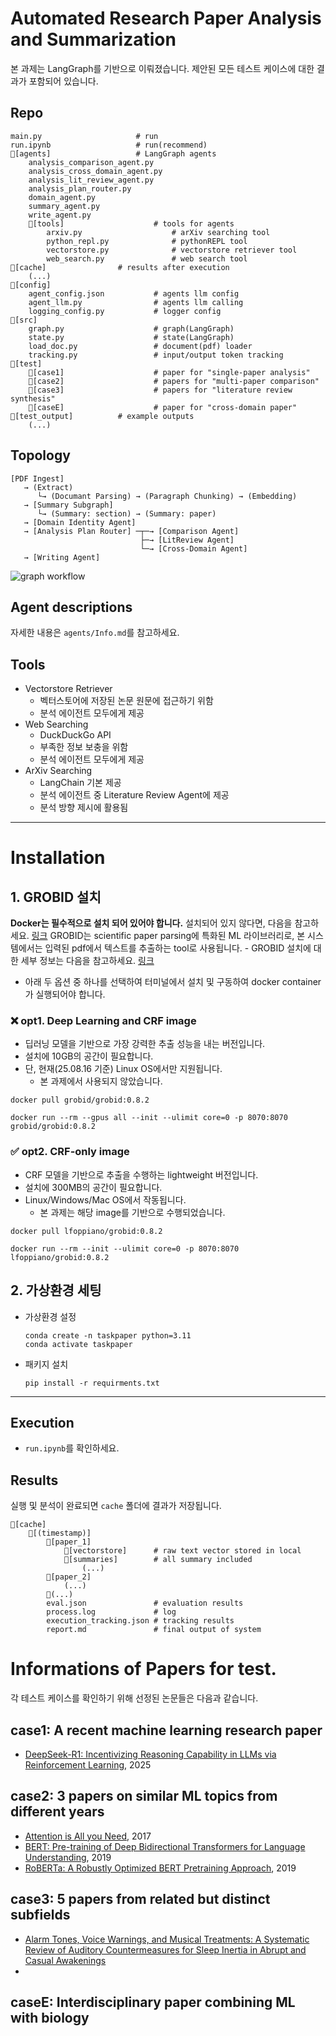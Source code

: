 # Automated Research Paper Analysis and Summarization

본 과제는 LangGraph를 기반으로 이뤄졌습니다.
제안된 모든 테스트 케이스에 대한 결과가 포함되어 있습니다.

## Repo

```
main.py     				# run
run.ipynb   				# run(recommend)
📂[agents]					# LangGraph agents
	analysis_comparison_agent.py
	analysis_cross_domain_agent.py
	analysis_lit_review_agent.py
	analysis_plan_router.py
	domain_agent.py
	summary_agent.py
	write_agent.py
	📂[tools] 					# tools for agents
		arxiv.py      				# arXiv searching tool
		python_repl.py  			# pythonREPL tool
		vectorstore.py  			# vectorstore retriever tool
		web_search.py   			# web search tool
📂[cache]   				# results after execution
	(...)
📂[config]
	agent_config.json   		# agents llm config
	agent_llm.py 				# agents llm calling
	logging_config.py   		# logger config
📂[src]
	graph.py      				# graph(LangGraph)
	state.py      				# state(LangGraph)
	load_doc.py   				# document(pdf) loader
	tracking.py   				# input/output token tracking
📂[test]       	  
	📂[case1]     				# paper for "single-paper analysis"
	📂[case2]     				# papers for "multi-paper comparison"
	📂[case3]     				# papers for "literature review synthesis"
	📂[caseE]     				# paper for "cross-domain paper"
📂[test_output] 			# example outputs
	(...)
```

## Topology

```
[PDF Ingest]
   → (Extract)
      └→ (Documant Parsing) → (Paragraph Chunking) → (Embedding)
   → [Summary Subgraph]
	  └→ (Summary: section) → (Summary: paper)
   → [Domain Identity Agent]
   → [Analysis Plan Router] ─┬─→ [Comparison Agent]
                          	 ├─→ [LitReview Agent]
							 └─→ [Cross-Domain Agent]
   → [Writing Agent]
```

![graph workflow](./image/graph.png)

## Agent descriptions

자세한 내용은 `agents/Info.md`를 참고하세요.

## Tools
- Vectorstore Retriever
	- 벡터스토어에 저장된 논문 원문에 접근하기 위함
	- 분석 에이전트 모두에게 제공
- Web Searching
	- DuckDuckGo API
	- 부족한 정보 보충을 위함
	- 분석 에이전트 모두에게 제공
- ArXiv Searching
	- LangChain 기본 제공
 	- 분석 에이전트 중 Literature Review Agent에 제공
 	- 분석 방향 제시에 활용됨
---

# Installation

## 1. GROBID 설치

**Docker는 필수적으로 설치 되어 있어야 합니다.** 설치되어 있지 않다면, 다음을 참고하세요. [링크](https://docs.docker.com/get-started/docker-overview/)
GROBID는 scientific paper parsing에 특화된 ML 라이브러리로, 본 시스템에서는 입력된 pdf에서 텍스트를 추출하는 tool로 사용됩니다.
    - GROBID 설치에 대한 세부 정보는 다음을 참고하세요. [링크](https://grobid.readthedocs.io/en/latest/Grobid-docker/)
- 아래 두 옵션 중 하나를 선택하여 터미널에서 설치 및 구동하여 docker container가 실행되어야 합니다.

### ❌ opt1. **Deep Learning and CRF image**

- 딥러닝 모델을 기반으로 가장 강력한 추출 성능을 내는 버전입니다.
- 설치에 10GB의 공간이 필요합니다.
- 단, 현재(25.08.16 기준) Linux OS에서만 지원됩니다.
    - 본 과제에서 사용되지 않았습니다.

```
docker pull grobid/grobid:0.8.2
```

```
docker run --rm --gpus all --init --ulimit core=0 -p 8070:8070 grobid/grobid:0.8.2
```

### ✅ opt2. **CRF-only image**

- CRF 모델을 기반으로 추출을 수행하는 lightweight 버전입니다.
- 설치에 300MB의 공간이 필요합니다.
- Linux/Windows/Mac OS에서 작동됩니다.
    - 본 과제는 해당 image를 기반으로 수행되었습니다.

```
docker pull lfoppiano/grobid:0.8.2
```

```
docker run --rm --init --ulimit core=0 -p 8070:8070 lfoppiano/grobid:0.8.2
```

## 2. 가상환경 세팅

- 가상환경 설정
    
    ```
    conda create -n taskpaper python=3.11 
    conda activate taskpaper
    ```
    
- 패키지 설치
    
    ```
    pip install -r requirments.txt
    ```
    

---

## Execution

- `run.ipynb`를 확인하세요.

## Results

실행 및 분석이 완료되면 `cache` 폴더에 결과가 저장됩니다.
```
📁[cache]
	📁[(timestamp)]
		📁[paper_1]
			📁[vectorstore]		# raw text vector stored in local
			📁[summaries]		# all summary included
				(...)
		📁[paper_2]
			(...)
		📁(...)
		eval.json				# evaluation results
		process.log				# log
		execution_tracking.json # tracking results
		report.md				# final output of system
```

# Informations of Papers for test.

각 테스트 케이스를 확인하기 위해 선정된 논문들은 다음과 같습니다.

## case1: A recent machine learning research paper
- [DeepSeek-R1: Incentivizing Reasoning Capability in LLMs via Reinforcement Learning](https://arxiv.org/abs/2501.12948), 2025

## case2: 3 papers on similar ML topics from different years
- [Attention is All you Need](https://proceedings.neurips.cc/paper/2017/hash/3f5ee243547dee91fbd053c1c4a845aa-Abstract.html), 2017
- [BERT: Pre-training of Deep Bidirectional Transformers for Language Understanding](https://aclanthology.org/N19-1423/?utm_campaign=The+Batch&utm_source=hs_email&utm_medium=email&_hsenc=p2ANqtz-_m9bbH_7ECE1h3lZ3D61TYg52rKpifVNjL4fvJ85uqggrXsWDBTB7YooFLJeNXHWqhvOyC), 2019
- [RoBERTa: A Robustly Optimized BERT Pretraining Approach](https://arxiv.org/abs/1907.11692), 2019
  
## case3: 5 papers from related but distinct subfields
- [Alarm Tones, Voice Warnings, and Musical Treatments: A Systematic Review of Auditory Countermeasures for Sleep Inertia in Abrupt and Casual Awakenings](https://www.mdpi.com/2624-5175/2/4/31?ref=nightwater.email)
- 
## caseE: Interdisciplinary paper combining ML with biology
